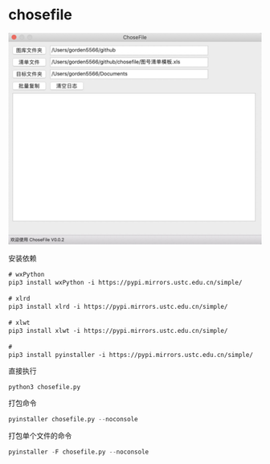 # chosefile

![image](screenshot/index.jpg)

安装依赖

```shell
# wxPython
pip3 install wxPython -i https://pypi.mirrors.ustc.edu.cn/simple/

# xlrd
pip3 install xlrd -i https://pypi.mirrors.ustc.edu.cn/simple/

# xlwt
pip3 install xlwt -i https://pypi.mirrors.ustc.edu.cn/simple/

# 
pip3 install pyinstaller -i https://pypi.mirrors.ustc.edu.cn/simple/
```

直接执行

```shell
python3 chosefile.py
```

打包命令

```python
pyinstaller chosefile.py --noconsole
```

打包单个文件的命令

```python
pyinstaller -F chosefile.py --noconsole
```
